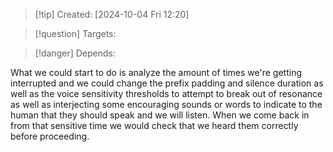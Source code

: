 
>[!tip] Created: [2024-10-04 Fri 12:20]

>[!question] Targets: 

>[!danger] Depends: 

What we could start to do is analyze the amount of times we're getting interrupted and we could change the prefix padding and silence duration as well as the voice sensitivity thresholds to attempt to break out of resonance as well as interjecting some encouraging sounds or words to indicate to the human that they should speak and we will listen. When we come back in from that sensitive time we would check that we heard them correctly before proceeding.
